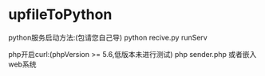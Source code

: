 # upfileToPython

python服务启动方法:(包请您自己导)
python recive.py runServ

php开启curl:(phpVersion >= 5.6,低版本未进行测试)
php sender.php
或者嵌入web系统